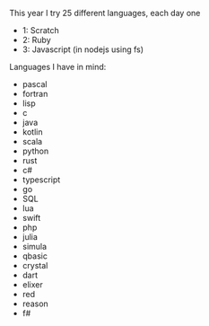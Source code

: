This year I try 25 different languages, each day one

- 1: Scratch
- 2: Ruby
- 3: Javascript (in nodejs using fs)

Languages I have in mind:

- pascal
- fortran
- lisp
- c
- java
- kotlin
- scala
- python
- rust
- c#
- typescript
- go
- SQL
- lua
- swift
- php
- julia
- simula
- qbasic
- crystal
- dart
- elixer
- red
- reason
- f#
